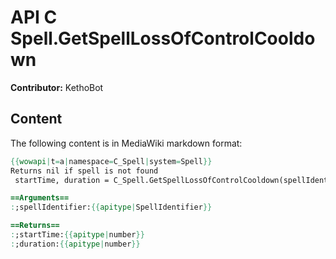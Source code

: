 # API C Spell.GetSpellLossOfControlCooldown

**Contributor:** KethoBot

## Content

The following content is in MediaWiki markdown format:

```mediawiki
{{wowapi|t=a|namespace=C_Spell|system=Spell}}
Returns nil if spell is not found
 startTime, duration = C_Spell.GetSpellLossOfControlCooldown(spellIdentifier)

==Arguments==
:;spellIdentifier:{{apitype|SpellIdentifier}}

==Returns==
:;startTime:{{apitype|number}}
:;duration:{{apitype|number}}
```